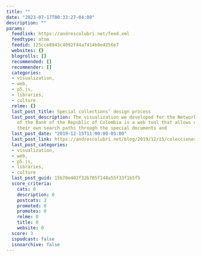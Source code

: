```yaml
---
title: ""
date: "2023-07-17T00:33:27-04:00"
description: ""
params:
  feedlink: https://andrescolubri.net/feed.xml
  feedtype: atom
  feedid: 125cce8943c4092f44a7414b0e4256e7
  websites: {}
  blogrolls: []
  recommended: []
  recommender: []
  categories:
  - visualization,
  - web,
  - p5.js,
  - libraries,
  - culture
  relme: {}
  last_post_title: Special collections’ design process
  last_post_description: The visualization we developed for the Network of Libraries
    of the Bank of the Republic of Colombia is a web tool that allows users to create
    their own search paths through the special documents and
  last_post_date: "2019-12-15T11:00:00-05:00"
  last_post_link: https://andrescolubri.net/blog/2019/12/15/colecciones-especiales.html
  last_post_categories:
  - visualization,
  - web,
  - p5.js,
  - libraries,
  - culture
  last_post_guid: 15b70e402f32b705f148a55f33f1b5f5
  score_criteria:
    cats: 0
    description: 0
    postcats: 3
    promoted: 0
    promotes: 0
    relme: 0
    title: 0
    website: 0
  score: 3
  ispodcast: false
  isnoarchive: false
---
```


